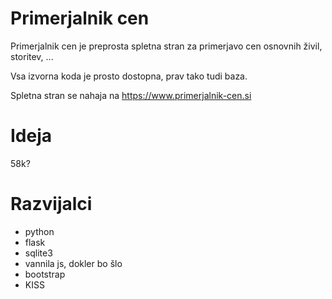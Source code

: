 # Primerjalnik cen

Primerjalnik cen je preprosta spletna stran za primerjavo cen osnovnih živil, storitev, ...  

Vsa izvorna koda je prosto dostopna, prav tako tudi baza.

Spletna stran se nahaja na https://www.primerjalnik-cen.si

# Ideja

58k?  

# Razvijalci

- python
- flask
- sqlite3
- vannila js, dokler bo šlo
- bootstrap
- KISS


